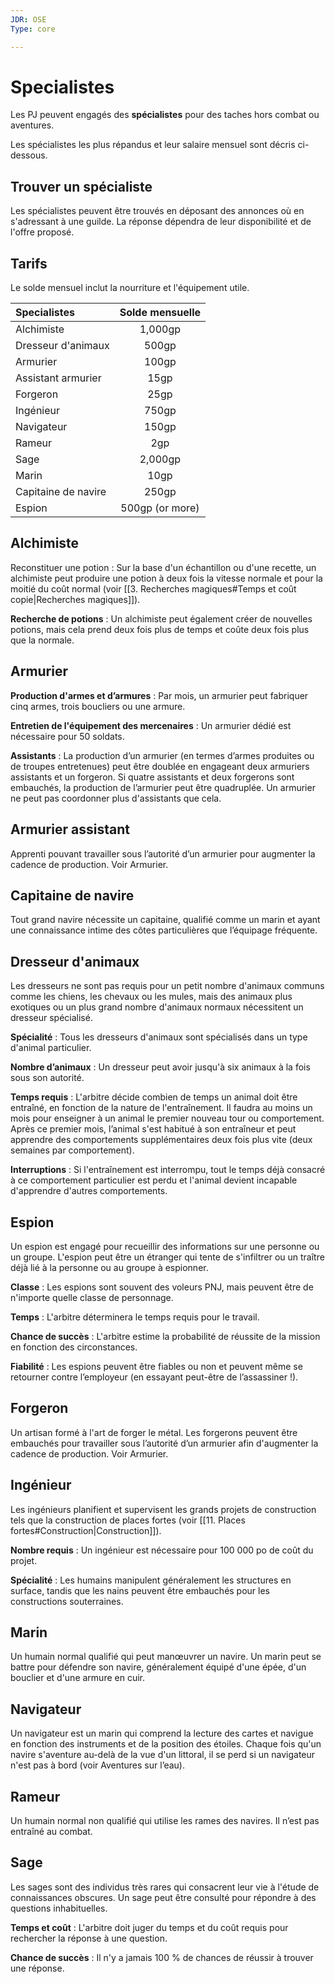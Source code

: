 ```yaml
---
JDR: OSE
Type: core

---
```

# Specialistes

Les PJ peuvent engagés des **spécialistes** pour des taches hors combat ou aventures.

Les spécialistes les plus répandus et leur salaire mensuel sont décris ci-dessous.


## Trouver un spécialiste
Les spécialistes peuvent être trouvés en déposant des annonces où en s'adressant à une guilde. La réponse dépendra de leur disponibilité et de l'offre proposé.


## Tarifs 

Le solde mensuel inclut la nourriture et l'équipement utile. 

| Specialistes         | Solde mensuelle  |
| :----------------- | :-------------: |
| Alchimiste          |     1,000gp     |
| Dresseur d'animaux     |      500gp      |
| Armurier           |      100gp      |
| Assistant armurier |      15gp       |
| Forgeron         |      25gp       |
| Ingénieur           |      750gp      |
| Navigateur          |      150gp      |
| Rameur            |       2gp       |
| Sage               |     2,000gp     |
| Marin             |      10gp       |
| Capitaine de navire     |      250gp      |
| Espion                 | 500gp (or more) |

## Alchimiste
Reconstituer une potion : Sur la base d'un échantillon ou d'une recette, un alchimiste peut produire une potion à deux fois la vitesse normale et pour la moitié du coût normal (voir [[3. Recherches magiques#Temps et coût copie|Recherches magiques]]).

**Recherche de potions** : Un alchimiste peut également créer de nouvelles potions, mais cela prend deux fois plus de temps et coûte deux fois plus que la normale.

## Armurier
**Production d'armes et d’armures** : Par mois, un armurier peut fabriquer cinq armes, trois boucliers ou une armure.

**Entretien de l'équipement des mercenaires** : Un armurier dédié est nécessaire pour 50 soldats.

**Assistants** : La production d’un armurier (en termes d’armes produites ou de troupes entretenues) peut être doublée en engageant deux armuriers assistants et un forgeron. Si quatre assistants et deux forgerons sont embauchés, la production de l’armurier peut être quadruplée. Un armurier ne peut pas coordonner plus d'assistants que cela.

## Armurier assistant
Apprenti pouvant travailler sous l’autorité d’un armurier pour augmenter la cadence de production. Voir Armurier.

## Capitaine de navire
Tout grand navire nécessite un capitaine, qualifié comme un marin et ayant une connaissance intime des côtes particulières que l’équipage fréquente.

## Dresseur d'animaux
Les dresseurs ne sont pas requis pour un petit nombre d'animaux communs comme les chiens, les chevaux ou les mules, mais des animaux plus exotiques ou un plus grand nombre d'animaux normaux nécessitent un dresseur spécialisé.

**Spécialité** : Tous les dresseurs d'animaux sont spécialisés dans un type d'animal particulier.

**Nombre d’animaux** : Un dresseur peut avoir jusqu'à six animaux à la fois sous son autorité.

**Temps requis** : L'arbitre décide combien de temps un animal doit être entraîné, en fonction de la nature de l'entraînement. Il faudra au moins un mois pour enseigner à un animal le premier nouveau tour ou comportement. Après ce premier mois, l’animal s'est habitué à son entraîneur et peut apprendre des comportements supplémentaires deux fois plus vite (deux semaines par comportement).

**Interruptions** : Si l'entraînement est interrompu, tout le temps déjà consacré à ce comportement particulier est perdu et l'animal devient incapable d'apprendre d'autres comportements.

## Espion
Un espion est engagé pour recueillir des informations sur une personne ou un groupe. L'espion peut être un étranger qui tente de s'infiltrer ou un traître déjà lié à la personne ou au groupe à espionner.

**Classe** : Les espions sont souvent des voleurs PNJ, mais peuvent être de n'importe quelle classe de personnage.

**Temps** : L'arbitre déterminera le temps requis pour le travail.

**Chance de succès** : L'arbitre estime la probabilité de réussite de la mission en fonction des circonstances.

**Fiabilité** : Les espions peuvent être fiables ou non et peuvent même se retourner contre l’employeur (en essayant peut-être de l’assassiner !).

## Forgeron
Un artisan formé à l'art de forger le métal. Les forgerons peuvent être embauchés pour travailler sous l’autorité d’un armurier afin d'augmenter la cadence de production. Voir Armurier.

## Ingénieur
Les ingénieurs planifient et supervisent les grands projets de construction tels que la construction de places fortes (voir [[11. Places fortes#Construction|Construction]]).

**Nombre requis** : Un ingénieur est nécessaire pour 100 000 po de coût du projet.

**Spécialité** : Les humains manipulent généralement les structures en surface, tandis que les nains peuvent être embauchés pour les constructions souterraines.

## Marin
Un humain normal qualifié qui peut manœuvrer un navire. Un marin peut se battre pour défendre son navire, généralement équipé d'une épée, d'un bouclier et d'une armure en cuir.

## Navigateur
Un navigateur est un marin qui comprend la lecture des cartes et navigue en fonction des instruments et de la position des étoiles. Chaque fois qu'un navire s'aventure au-delà de la vue d'un littoral, il se perd si un navigateur n'est pas à bord (voir Aventures sur l’eau).

## Rameur
Un humain normal non qualifié qui utilise les rames des navires. Il n’est pas entraîné au combat.

## Sage
Les sages sont des individus très rares qui consacrent leur vie à l'étude de connaissances obscures. Un sage peut être consulté pour répondre à des questions inhabituelles.

**Temps et coût** : L'arbitre doit juger du temps et du coût requis pour rechercher la réponse à une question.

**Chance de succès** : Il n'y a jamais 100 % de chances de réussir à trouver une réponse.